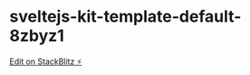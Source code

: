 # sveltejs-kit-template-default-8zbyz1

[Edit on StackBlitz ⚡️](https://stackblitz.com/edit/sveltejs-kit-template-default-8zbyz1)